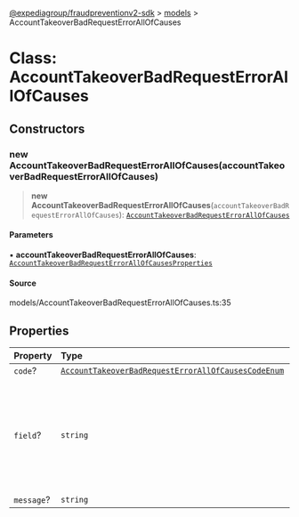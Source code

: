 [@expediagroup/fraudpreventionv2-sdk](../../index.md) > [models](../index.md) > AccountTakeoverBadRequestErrorAllOfCauses

# Class: AccountTakeoverBadRequestErrorAllOfCauses

## Constructors

### new AccountTakeoverBadRequestErrorAllOfCauses(accountTakeoverBadRequestErrorAllOfCauses)

> **new AccountTakeoverBadRequestErrorAllOfCauses**(`accountTakeoverBadRequestErrorAllOfCauses`): [`AccountTakeoverBadRequestErrorAllOfCauses`](AccountTakeoverBadRequestErrorAllOfCauses.md)

#### Parameters

▪ **accountTakeoverBadRequestErrorAllOfCauses**: [`AccountTakeoverBadRequestErrorAllOfCausesProperties`](../interfaces/AccountTakeoverBadRequestErrorAllOfCausesProperties.md)

#### Source

models/AccountTakeoverBadRequestErrorAllOfCauses.ts:35

## Properties

| Property | Type | Description | Source |
| :------ | :------ | :------ | :------ |
| `code`? | [`AccountTakeoverBadRequestErrorAllOfCausesCodeEnum`](../type-aliases/AccountTakeoverBadRequestErrorAllOfCausesCodeEnum.md) | - | models/AccountTakeoverBadRequestErrorAllOfCauses.ts:26 |
| `field`? | `string` | A JSON Path expression indicating which field, in the request body, caused the error. | models/AccountTakeoverBadRequestErrorAllOfCauses.ts:31 |
| `message`? | `string` | - | models/AccountTakeoverBadRequestErrorAllOfCauses.ts:33 |

